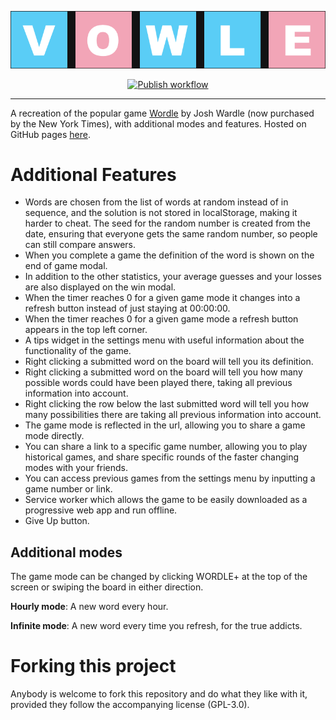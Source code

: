 ![Vowle](https://raw.githubusercontent.com/gazj/vowle/main/public/img/banner.png)
<div align="center">
  <a href="https://gazj.github.io/vowle/" ><img src="https://github.com/gazj/vowle/workflows/Publish/badge.svg?branch=main" alt="Publish workflow"/></a>
  <!-- <img src="https://img.shields.io/github/package-json/v/MikhaD/wordle" alt="GitHub package.json version" /> -->
</div>

---
A recreation of the popular game [Wordle](https://www.nytimes.com/games/wordle/) by Josh Wardle (now purchased by the New York Times), with additional modes and features.
Hosted on GitHub pages [here](https://gazj.github.io/wordle/).

# Additional Features
- Words are chosen from the list of words at random instead of in sequence, and the solution is not stored in localStorage, making it harder to cheat. The seed for the random number is created from the date, ensuring that everyone gets the same random number, so people can still compare answers.
- When you complete a game the definition of the word is shown on the end of game modal.
- In addition to the other statistics, your average guesses and your losses are also displayed on the win modal.
- When the timer reaches 0 for a given game mode it changes into a refresh button instead of just staying at 00:00:00.
- When the timer reaches 0 for a given game mode a refresh button appears in the top left corner.
- A tips widget in the settings menu with useful information about the functionality of the game.
- Right clicking a submitted word on the board will tell you its definition.
- Right clicking a submitted word on the board will tell you how many possible words could have been played there, taking all previous information into account.
- Right clicking the row below the last submitted word will tell you how many possibilities there are taking all previous information into account.
- The game mode is reflected in the url, allowing you to share a game mode directly.
- You can share a link to a specific game number, allowing you to play historical games, and share specific rounds of the faster changing modes with your friends.
- You can access previous games from the settings menu by inputting a game number or link.
- Service worker which allows the game to be easily downloaded as a progressive web app and run offline.
- Give Up button.

## Additional modes
The game mode can be changed by clicking WORDLE+ at the top of the screen or swiping the board in either direction.

**Hourly mode**: A new word every hour.

**Infinite mode**: A new word every time you refresh, for the true addicts.

# Forking this project
Anybody is welcome to fork this repository and do what they like with it, provided they follow the accompanying license (GPL-3.0).
